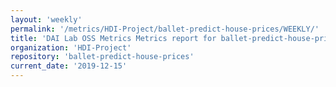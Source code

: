 ```yaml
---
layout: 'weekly'
permalink: '/metrics/HDI-Project/ballet-predict-house-prices/WEEKLY/'
title: 'DAI Lab OSS Metrics Metrics report for ballet-predict-house-prices | WEEKLY-REPORT-2019-12-15'
organization: 'HDI-Project'
repository: 'ballet-predict-house-prices'
current_date: '2019-12-15'
---
```

